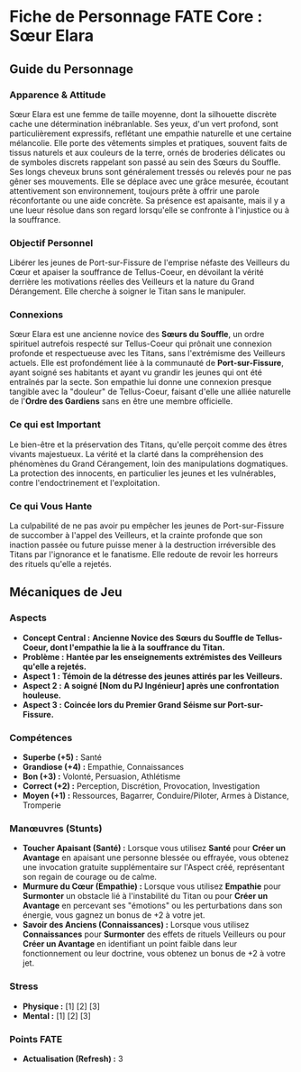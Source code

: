 # Fiche de Personnage FATE Core : Sœur Elara

## Guide du Personnage

### Apparence & Attitude

Sœur Elara est une femme de taille moyenne, dont la silhouette discrète cache une détermination inébranlable. Ses yeux, d'un vert profond, sont particulièrement expressifs, reflétant une empathie naturelle et une certaine mélancolie. Elle porte des vêtements simples et pratiques, souvent faits de tissus naturels et aux couleurs de la terre, ornés de broderies délicates ou de symboles discrets rappelant son passé au sein des Sœurs du Souffle. Ses longs cheveux bruns sont généralement tressés ou relevés pour ne pas gêner ses mouvements. Elle se déplace avec une grâce mesurée, écoutant attentivement son environnement, toujours prête à offrir une parole réconfortante ou une aide concrète. Sa présence est apaisante, mais il y a une lueur résolue dans son regard lorsqu'elle se confronte à l'injustice ou à la souffrance.

### Objectif Personnel

Libérer les jeunes de Port-sur-Fissure de l'emprise néfaste des Veilleurs du Cœur et apaiser la souffrance de Tellus-Coeur, en dévoilant la vérité derrière les motivations réelles des Veilleurs et la nature du Grand Dérangement. Elle cherche à soigner le Titan sans le manipuler.

### Connexions

Sœur Elara est une ancienne novice des **Sœurs du Souffle**, un ordre spirituel autrefois respecté sur Tellus-Coeur qui prônait une connexion profonde et respectueuse avec les Titans, sans l'extrémisme des Veilleurs actuels. Elle est profondément liée à la communauté de **Port-sur-Fissure**, ayant soigné ses habitants et ayant vu grandir les jeunes qui ont été entraînés par la secte. Son empathie lui donne une connexion presque tangible avec la "douleur" de Tellus-Coeur, faisant d'elle une alliée naturelle de l'**Ordre des Gardiens** sans en être une membre officielle.

### Ce qui est Important

Le bien-être et la préservation des Titans, qu'elle perçoit comme des êtres vivants majestueux. La vérité et la clarté dans la compréhension des phénomènes du Grand Cérangement, loin des manipulations dogmatiques. La protection des innocents, en particulier les jeunes et les vulnérables, contre l'endoctrinement et l'exploitation.

### Ce qui Vous Hante

La culpabilité de ne pas avoir pu empêcher les jeunes de Port-sur-Fissure de succomber à l'appel des Veilleurs, et la crainte profonde que son inaction passée ou future puisse mener à la destruction irréversible des Titans par l'ignorance et le fanatisme. Elle redoute de revoir les horreurs des rituels qu'elle a rejetés.

## Mécaniques de Jeu

### Aspects

*   **Concept Central :** **Ancienne Novice des Sœurs du Souffle de Tellus-Coeur, dont l'empathie la lie à la souffrance du Titan.**
*   **Problème :** **Hantée par les enseignements extrémistes des Veilleurs qu'elle a rejetés.**
*   **Aspect 1 :** **Témoin de la détresse des jeunes attirés par les Veilleurs.**
*   **Aspect 2 :** **A soigné [Nom du PJ Ingénieur] après une confrontation houleuse.**
*   **Aspect 3 :** **Coincée lors du Premier Grand Séisme sur Port-sur-Fissure.**

### Compétences

*   **Superbe (+5) :** Santé
*   **Grandiose (+4) :** Empathie, Connaissances
*   **Bon (+3) :** Volonté, Persuasion, Athlétisme
*   **Correct (+2) :** Perception, Discrétion, Provocation, Investigation
*   **Moyen (+1) :** Ressources, Bagarrer, Conduire/Piloter, Armes à Distance, Tromperie

### Manœuvres (Stunts)

*   **Toucher Apaisant (Santé) :** Lorsque vous utilisez **Santé** pour **Créer un Avantage** en apaisant une personne blessée ou effrayée, vous obtenez une invocation gratuite supplémentaire sur l'Aspect créé, représentant son regain de courage ou de calme.
*   **Murmure du Cœur (Empathie) :** Lorsque vous utilisez **Empathie** pour **Surmonter** un obstacle lié à l'instabilité du Titan ou pour **Créer un Avantage** en percevant ses "émotions" ou les perturbations dans son énergie, vous gagnez un bonus de +2 à votre jet.
*   **Savoir des Anciens (Connaissances) :** Lorsque vous utilisez **Connaissances** pour **Surmonter** des effets de rituels Veilleurs ou pour **Créer un Avantage** en identifiant un point faible dans leur fonctionnement ou leur doctrine, vous obtenez un bonus de +2 à votre jet.

### Stress

*   **Physique :** [1] [2] [3]
*   **Mental :** [1] [2] [3]

### Points FATE

*   **Actualisation (Refresh) :** 3